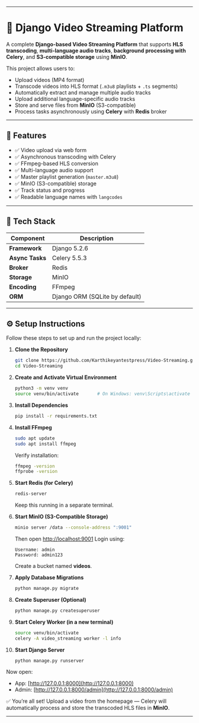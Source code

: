 
---

# 🎥 Django Video Streaming Platform

A complete **Django-based Video Streaming Platform** that supports **HLS transcoding**, **multi-language audio tracks**, **background processing with Celery**, and **S3-compatible storage** using **MinIO**.

This project allows users to:

* Upload videos (MP4 format)
* Transcode videos into HLS format (`.m3u8` playlists + `.ts` segments)
* Automatically extract and manage multiple audio tracks
* Upload additional language-specific audio tracks
* Store and serve files from **MinIO** (S3-compatible)
* Process tasks asynchronously using **Celery** with **Redis** broker

---

## 🚀 Features

* ✅ Video upload via web form
* ✅ Asynchronous transcoding with Celery
* ✅ FFmpeg-based HLS conversion
* ✅ Multi-language audio support
* ✅ Master playlist generation (`master.m3u8`)
* ✅ MinIO (S3-compatible) storage
* ✅ Track status and progress
* ✅ Readable language names with `langcodes`

---

## 🧱 Tech Stack

| Component       | Description                    |
| --------------- | ------------------------------ |
| **Framework**   | Django 5.2.6                   |
| **Async Tasks** | Celery 5.5.3                   |
| **Broker**      | Redis                          |
| **Storage**     | MinIO                          |
| **Encoding**    | FFmpeg                         |
| **ORM**         | Django ORM (SQLite by default) |

---

## ⚙️ Setup Instructions

Follow these steps to set up and run the project locally:

1. **Clone the Repository**

   ```bash
   git clone https://github.com/Karthikeyantestpress/Video-Streaming.git
   cd Video-Streaming
   ```

2. **Create and Activate Virtual Environment**

   ```bash
   python3 -m venv venv
   source venv/bin/activate       # On Windows: venv\Scripts\activate
   ```

3. **Install Dependencies**

   ```bash
   pip install -r requirements.txt
   ```

4. **Install FFmpeg**

   ```bash
   sudo apt update
   sudo apt install ffmpeg
   ```

   Verify installation:

   ```bash
   ffmpeg -version
   ffprobe -version
   ```

5. **Start Redis (for Celery)**

   ```bash
   redis-server
   ```

   Keep this running in a separate terminal.

6. **Start MinIO (S3-Compatible Storage)**

   ```bash
   minio server /data --console-address ":9001"
   ```

   Then open [http://localhost:9001](http://localhost:9001)
   Login using:

   ```
   Username: admin
   Password: admin123
   ```

   Create a bucket named **videos**.

7. **Apply Database Migrations**

   ```bash
   python manage.py migrate
   ```

8. **Create Superuser (Optional)**

   ```bash
   python manage.py createsuperuser
   ```

9. **Start Celery Worker (in a new terminal)**

   ```bash
   source venv/bin/activate
   celery -A video_streaming worker -l info
   ```

10. **Start Django Server**

    ```bash
    python manage.py runserver
    ```

Now open:

* App: [http://127.0.0.1:8000](http://127.0.0.1:8000)
* Admin: [http://127.0.0.1:8000/admin](http://127.0.0.1:8000/admin)

✅ You’re all set! Upload a video from the homepage — Celery will automatically process and store the transcoded HLS files in **MinIO**.

---